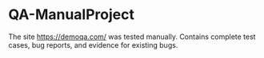 # QA-ManualProject
The site https://demoqa.com/ was tested manually. Contains complete test cases, bug reports, and evidence for existing bugs.

